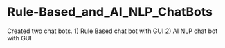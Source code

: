 # Rule-Based_and_AI_NLP_ChatBots
Created two chat bots. 1) Rule Based chat bot with GUI 2) AI NLP chat bot with GUI
